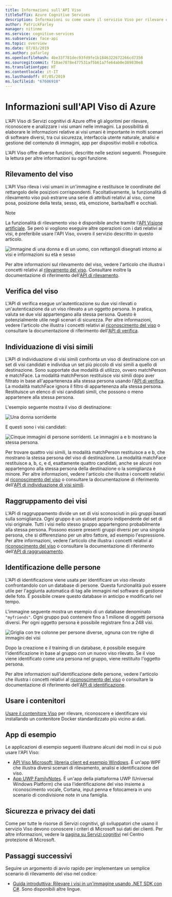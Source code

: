 ```yaml
---
title: Informazioni sull'API Viso
titleSuffix: Azure Cognitive Services
description: Informazioni su come usare il servizio Viso per rilevare e analizzare i visi nelle immagini.
author: PatrickFarley
manager: nitinme
ms.service: cognitive-services
ms.subservice: face-api
ms.topic: overview
ms.date: 07/03/2019
ms.author: pafarley
ms.openlocfilehash: 4be33f781dec93fd9fe1b1846322672266cd7350
ms.sourcegitcommit: f10ae7078e477531af5b61a7fe64ab0e389830e8
ms.translationtype: HT
ms.contentlocale: it-IT
ms.lasthandoff: 07/05/2019
ms.locfileid: "67606918"
---
```

# <a name="what-is-the-azure-face-api"></a>Informazioni sull'API Viso di Azure

L'API Viso di Servizi cognitivi di Azure offre gli algoritmi per rilevare, riconoscere e analizzare i visi umani nelle immagini. La possibilità di elaborare le informazioni relative ai visi umani è importante in molti scenari di software diversi, tra cui sicurezza, interfaccia utente naturale, analisi e gestione del contenuto di immagini, app per dispositivi mobili e robotica.

L'API Viso offre diverse funzioni, descritte nelle sezioni seguenti. Proseguire la lettura per altre informazioni su ogni funzione.

## <a name="face-detection"></a>Rilevamento del viso

L'API Viso rileva i visi umani in un'immagine e restituisce le coordinate del rettangolo delle posizioni corrispondenti. Facoltativamente, la funzionalità di rilevamento viso può estrarre una serie di attributi relativi al viso, come posa, posizione della testa, sesso, età, emozione, barba/baffi e occhiali.

> [!NOTE]
> La funzionalità di rilevamento viso è disponibile anche tramite l'[API Visione artificiale](https://docs.microsoft.com/azure/cognitive-services/computer-vision/home). Se però si vogliono eseguire altre operazioni con i dati relativi ai visi, è preferibile usare l'API Viso, ovvero il servizio descritto in questo articolo.

![Immagine di una donna e di un uomo, con rettangoli disegnati intorno ai visi e informazioni su età e sesso](./Images/Face.detection.jpg)

Per altre informazioni sul rilevamento del viso, vedere l'articolo che illustra i concetti relativi al [rilevamento del viso](concepts/face-detection.md). Consultare inoltre la documentazione di riferimento dell'[API di rilevamento](https://westus.dev.cognitive.microsoft.com/docs/services/563879b61984550e40cbbe8d/operations/563879b61984550f30395236).

## <a name="face-verification"></a>Verifica del viso

L'API di verifica esegue un'autenticazione su due visi rilevati o un'autenticazione da un viso rilevato a un oggetto persona. In pratica, valuta se due visi appartengano alla stessa persona. Questo è potenzialmente utile negli scenari di sicurezza. Per altre informazioni, vedere l'articolo che illustra i concetti relativi al [riconoscimento del viso](concepts/face-recognition.md) o consultare la documentazione di riferimento dell'[API di verifica](https://westus.dev.cognitive.microsoft.com/docs/services/563879b61984550e40cbbe8d/operations/563879b61984550f3039523a).

## <a name="find-similar-faces"></a>Individuazione di visi simili

L'API di individuazione di visi simili confronta un viso di destinazione con un set di visi candidati e individua un set più piccolo di visi simili a quello di destinazione. Sono supportate due modalità di utilizzo, ovvero matchPerson e matchFace. La modalità matchPerson restituisce visi simili dopo aver filtrato in base all'appartenenza alla stessa persona usando l'[API di verifica](https://westus.dev.cognitive.microsoft.com/docs/services/563879b61984550e40cbbe8d/operations/563879b61984550f3039523a). La modalità matchFace ignora il filtro di appartenenza alla stessa persona. Restituisce un elenco di visi candidati simili, che possono o meno appartenere alla stessa persona.

L'esempio seguente mostra il viso di destinazione:

![Una donna sorridente](./Images/FaceFindSimilar.QueryFace.jpg)

E questi sono i visi candidati:

![Cinque immagini di persone sorridenti. Le immagini a e b mostrano la stessa persona.](./Images/FaceFindSimilar.Candidates.jpg)

Per trovare quattro visi simili, la modalità matchPerson restituisce a e b, che mostrano la stessa persona del viso di destinazione. La modalità matchFace restituisce a, b, c, e d, esattamente quattro candidati, anche se alcuni non appartengono alla stessa persona della destinazione o la somiglianza è minore. Per altre informazioni, vedere l'articolo che illustra i concetti relativi al [riconoscimento del viso](concepts/face-recognition.md) o consultare la documentazione di riferimento dell'[API di individuazione di visi simili](https://westus.dev.cognitive.microsoft.com/docs/services/563879b61984550e40cbbe8d/operations/563879b61984550f30395237).

## <a name="face-grouping"></a>Raggruppamento dei visi

L'API di raggruppamento divide un set di visi sconosciuti in più gruppi basati sulla somiglianza. Ogni gruppo è un subset proprio indipendente del set di visi originale. Tutti i visi nello stesso gruppo appartengono probabilmente alla stessa persona. Possono essere presenti gruppi diversi per una singola persona, che si differenziano per un altro fattore, ad esempio l'espressione. Per altre informazioni, vedere l'articolo che illustra i concetti relativi al [riconoscimento del viso](concepts/face-recognition.md) o consultare la documentazione di riferimento dell'[API di raggruppamento](https://westus.dev.cognitive.microsoft.com/docs/services/563879b61984550e40cbbe8d/operations/563879b61984550f30395238).

## <a name="person-identification"></a>Identificazione delle persone

L'API di identificazione viene usata per identificare un viso rilevato confrontandolo con un database di persone. Questa funzionalità può essere utile per l'aggiunta automatica di tag alle immagini nel software di gestione delle foto. È possibile creare questo database in anticipo e modificarlo nel tempo.

L'immagine seguente mostra un esempio di un database denominato `"myfriends"`. Ogni gruppo può contenere fino a 1 milione di oggetti persona diversi. Per ogni oggetto persona è possibile registrare fino a 248 visi.

![Griglia con tre colonne per persone diverse, ognuna con tre righe di immagini dei visi](./Images/person.group.clare.jpg)

Dopo la creazione e il training di un database, è possibile eseguire l'identificazione in base al gruppo con un nuovo viso rilevato. Se il viso viene identificato come una persona nel gruppo, viene restituito l'oggetto persona.

Per altre informazioni sull'identificazione delle persone, vedere l'articolo che illustra i concetti relativi al [riconoscimento del viso](concepts/face-recognition.md) o consultare la documentazione di riferimento dell'[API di identificazione](https://westus.dev.cognitive.microsoft.com/docs/services/563879b61984550e40cbbe8d/operations/563879b61984550f30395239).

## <a name="use-containers"></a>Usare i contenitori

[Usare il contenitore Viso](face-how-to-install-containers.md) per rilevare, riconoscere e identificare visi installando un contenitore Docker standardizzato più vicino ai dati.

## <a name="sample-apps"></a>App di esempio

Le applicazioni di esempio seguenti illustrano alcuni dei modi in cui si può usare l'API Viso:

- [API Viso Microsoft: libreria client ed esempio Windows](https://github.com/Microsoft/Cognitive-Face-Windows). È un'app WPF che illustra diversi scenari di rilevamento, analisi e identificazione del viso.
- [App UWP FamilyNotes](https://github.com/Microsoft/Windows-appsample-familynotes). È un'app della piattaforma UWP (Universal Windows Platform) che usa l'identificazione del viso insieme a riconoscimento vocale, Cortana, input penna e fotocamera in uno scenario di condivisione note in una famiglia.

## <a name="data-privacy-and-security"></a>Sicurezza e privacy dei dati

Come per tutte le risorse di Servizi cognitivi, gli sviluppatori che usano il servizio Viso devono conoscere i criteri di Microsoft sui dati dei clienti. Per altre informazioni, vedere la [pagina su Servizi cognitivi](https://www.microsoft.com/trustcenter/cloudservices/cognitiveservices) nel Centro protezione di Microsoft.

## <a name="next-steps"></a>Passaggi successivi

Seguire un argomento di avvio rapido per implementare un semplice scenario di rilevamento del viso nel codice:

- [Guida introduttiva: Rilevare i visi in un'immagine usando .NET SDK con C#](quickstarts/csharp.md). Sono disponibili altre lingue.
